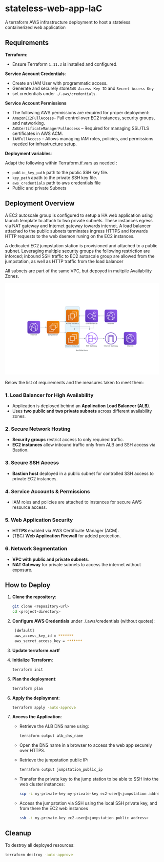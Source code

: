 # stateless-web-app-IaC
A terraform AWS infrastructure deployment to host a stateless containerized web application 
 
## Requirements
**Terraform**: 

- Ensure Terraform ``1.11.3`` is installed and configured.

**Service Account Credentials**:

 - Create an IAM User with programmatic access.
 - Generate and securely store``AWS Access Key ID`` and ``Secret Access Key``
 - set credentials under ``./.aws/credentials``.

**Service Account Permissions**

 - The following AWS permissions are required for proper deployment:
  - ``AmazonEC2FullAccess``– Full control over EC2 instances, security groups, and networking.
  - ``AWSCertificateManagerFullAccess`` – Required for managing SSL/TLS certificates in AWS ACM.
  - ``IAMFullAccess`` – Allows managing IAM roles, policies, and permissions needed for infrastructure setup.

**Deployment variables**:

Adapt the following within Terraform.tf.vars as needed :
 - ``public_key_path`` path to the public SSH key file.
 - ``key_path`` apath to the private SSH key file.
 - ``aws_credentials`` path to aws credentials file
 - Public and private Subnets


## Deployment Overview

A EC2 autoscale group is configured to setup a HA web application using launch template to attach to two private subnets. These instances egress via NAT gateway and Internet gateway towards internet. A load balancer attached to the public subnets terminates ingress HTTPS and forwards HTTP requests to the web daemon runing on the EC2 instances.

A dedicated EC2 jumpstation station is provisioned and attached to a public subnet. Leveraging multiple security groups the following restriction are inforced; inbound SSH traffic to EC2 autoscale group are allowed from the jumpstation, as well as HTTP traffic from the load balancer

All subnets are part of the same VPC, but depoyed in multpile Availability Zones. 

![Architecture](images/architecture.png)

Below the list of requirements and the measures taken to meet them: 

### 1. Load Balancer for High Availability
- Application is deployed behind an **Application Load Balancer (ALB)**.
- Uses **two public and two private subnets** across different availability zones.

### 2. Secure Network Hosting
- **Security groups** restrict access to only required traffic.
- **EC2 instances** allow inbound traffic only from ALB and SSH access via Bastion.

### 3. Secure SSH Access
- **Bastion host** deployed in a public subnet for controlled SSH access to private EC2 instances.

### 4. Service Accounts & Permissions
- IAM roles and policies are attached to instances for secure AWS resource access.

### 5. Web Application Security
- **HTTPS** enabled via AWS Certificate Manager (ACM).
- (TBC) **Web Application Firewall** for added protection.

### 6. Network Segmentation
- **VPC with public and private subnets**.
- **NAT Gateway** for private subnets to access the internet without exposure.

## How to Deploy
1. **Clone the repository**:
   ```sh
   git clone <repository-url>
   cd <project-directory>
   ```

2. **Configure AWS Credentials** under ./.aws/credentials (without quotes):
   ```sh
	[default]
	aws_access_key_id = *******
	aws_secret_access_key = *******

   ```



3. **Update terraform.vartf**


4. **Initialize Terraform**:
   ```sh
   terraform init
   ```

5. **Plan the deployment**:
   ```sh
   terraform plan
   ```

6. **Apply the deployment**:
   ```sh
   terraform apply -auto-approve
   ```

7. **Access the Application**:
   - Retrieve the ALB DNS name using:
     ```sh
     terraform output alb_dns_name
     ```
   - Open the DNS name in a browser to access the web app securely over HTTPS.
   - Retrieve the jumpstation public IP:
     ```sh
     terraform output jumpstation_public_ip
     ```   

   - Transfer the private key to the jump station to be able to SSH into the web cluster instances:
     ```sh
     scp -i my-private-key my-private-key ec2-user@<jumpstation address>:/root/.ssh/
     ``` 

   - Access the jumpstation via SSH using the local SSH private key, and from there the EC2 web instances
     ```sh
     ssh -i my-private-key ec2-user@<jumpstation public address>
     ```
   

## Cleanup
To destroy all deployed resources:
```sh
terraform destroy -auto-approve
```

